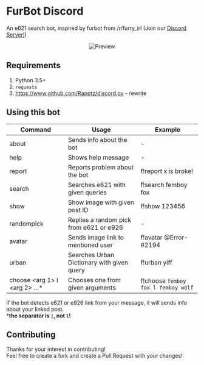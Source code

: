 # FurBot Discord
An e621 search bot, inspired by furbot from /r/furry_irl (Join our [Discord Server!](https://discordapp.com/invite/YTEeY9g))  
<p align="center">
  <img alt="Preview" src="https://puu.sh/zeVRk/f06f04120f.png">
</p>

## Requirements
1. Python 3.5+
2. `requests`
3. https://www.github.com/Rapptz/discord.py  - rewrite

## Using this bot
Command | Usage | Example
--------|-------|---------
about | Sends info about the bot | -
help | Shows help message | -
report | Reports problem about the bot | f!report x is broke!
search <search queries> | Searches e621 with given queries | f!search femboy fox
show <post id> | Show image with given post ID | f!show 123456
randompick | Replies a random pick from e621 or e926 | -
avatar | Sends image link to mentioned user | f!avatar @Error-#2194
urban <search query> | Searches Urban Dictionary with given query | f!urban yiff
choose <arg 1> l <arg 2> ...* | Chooses one from given arguments | f!choose `femboy fox l femboy wolf`
  
If the bot detects e621 or e926 link from your message, it will sends info about your linked post.  
***the separator is `|`, not `l`!**

## Contributing
Thanks for your interest in contributing!  
Feel free to create a fork and create a Pull Request with your changes!
